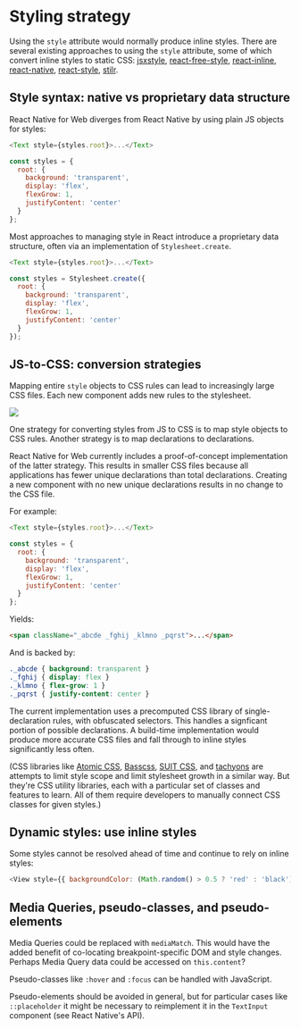 # Styling strategy

Using the `style` attribute would normally produce inline styles. There are
several existing approaches to using the `style` attribute, some of which
convert inline styles to static CSS:
[jsxstyle](https://github.com/petehunt/jsxstyle),
[react-free-style](https://github.com/blakeembrey/react-free-style/),
[react-inline](https://github.com/martinandert/react-inline),
[react-native](https://facebook.github.io/react-native/),
[react-style](https://github.com/js-next/react-style),
[stilr](https://github.com/kodyl/stilr).

## Style syntax: native vs proprietary data structure

React Native for Web diverges from React Native by using plain JS objects for
styles:

```js
<Text style={styles.root}>...</Text>

const styles = {
  root: {
    background: 'transparent',
    display: 'flex',
    flexGrow: 1,
    justifyContent: 'center'
  }
};
```

Most approaches to managing style in React introduce a proprietary data
structure, often via an implementation of `Stylesheet.create`.

```js
<Text style={styles.root}>...</Text>

const styles = Stylesheet.create({
  root: {
    background: 'transparent',
    display: 'flex',
    flexGrow: 1,
    justifyContent: 'center'
  }
});
```

## JS-to-CSS: conversion strategies

Mapping entire `style` objects to CSS rules can lead to increasingly large CSS
files. Each new component adds new rules to the stylesheet.

![](../static/styling-strategy.png)

One strategy for converting styles from JS to CSS is to map style objects to
CSS rules. Another strategy is to map declarations to declarations.

React Native for Web currently includes a proof-of-concept implementation of
the latter strategy. This results in smaller CSS files because all applications
has fewer unique declarations than total declarations. Creating a new component
with no new unique declarations results in no change to the CSS file.

For example:

```js
<Text style={styles.root}>...</Text>

const styles = {
  root: {
    background: 'transparent',
    display: 'flex',
    flexGrow: 1,
    justifyContent: 'center'
  }
};
```

Yields:

```html
<span className="_abcde _fghij _klmno _pqrst">...</span>
```

And is backed by:

```css
._abcde { background: transparent }
._fghij { display: flex }
._klmno { flex-grow: 1 }
._pqrst { justify-content: center }
```

The current implementation uses a precomputed CSS library of single-declaration
rules, with obfuscated selectors. This handles a signficant portion of possible
declarations. A build-time implementation would produce more accurate CSS
files and fall through to inline styles significantly less often.

(CSS libraries like [Atomic CSS](http://acss.io/),
[Basscss](http://www.basscss.com/), [SUIT CSS](https://suitcss.github.io/), and
[tachyons](http://tachyons.io/) are attempts to limit style scope and limit
stylesheet growth in a similar way. But they're CSS utility libraries, each with a
particular set of classes and features to learn. All of them require developers
to manually connect CSS classes for given styles.)

## Dynamic styles: use inline styles

Some styles cannot be resolved ahead of time and continue to rely on inline
styles:

```js
<View style={{ backgroundColor: (Math.random() > 0.5 ? 'red' : 'black') }}>...</Text>
```

## Media Queries, pseudo-classes, and pseudo-elements

Media Queries could be replaced with `mediaMatch`. This would have the added
benefit of co-locating breakpoint-specific DOM and style changes. Perhaps Media
Query data could be accessed on `this.content`?

Pseudo-classes like `:hover` and `:focus` can be handled with JavaScript.

Pseudo-elements should be avoided in general, but for particular cases like
`::placeholder` it might be necessary to reimplement it in the `TextInput`
component (see React Native's API).
